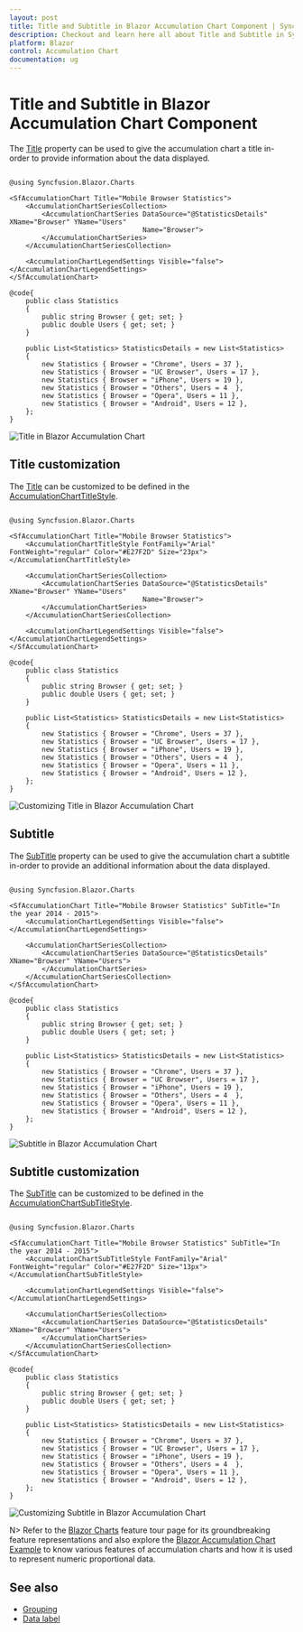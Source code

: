 ```yaml
---
layout: post
title: Title and Subtitle in Blazor Accumulation Chart Component | Syncfusion
description: Checkout and learn here all about Title and Subtitle in Syncfusion Blazor Accumulation Chart component and more.
platform: Blazor
control: Accumulation Chart
documentation: ug
---
```


<!-- markdownlint-disable MD036 -->

# Title and Subtitle in Blazor Accumulation Chart Component

The [Title](https://help.syncfusion.com/cr/blazor/Syncfusion.Blazor.Charts.SfAccumulationChart.html#Syncfusion_Blazor_Charts_SfAccumulationChart_Title) property can be used to give the accumulation chart a title in-order to provide information about the data displayed.

```cshtml 

@using Syncfusion.Blazor.Charts

<SfAccumulationChart Title="Mobile Browser Statistics">
    <AccumulationChartSeriesCollection>
        <AccumulationChartSeries DataSource="@StatisticsDetails" XName="Browser" YName="Users"
                                 Name="Browser">
        </AccumulationChartSeries>
    </AccumulationChartSeriesCollection>

    <AccumulationChartLegendSettings Visible="false"></AccumulationChartLegendSettings>
</SfAccumulationChart>

@code{
    public class Statistics
    {
        public string Browser { get; set; }
        public double Users { get; set; }
    }

    public List<Statistics> StatisticsDetails = new List<Statistics>
	{
        new Statistics { Browser = "Chrome", Users = 37 },
        new Statistics { Browser = "UC Browser", Users = 17 },
        new Statistics { Browser = "iPhone", Users = 19 },
        new Statistics { Browser = "Others", Users = 4  },
        new Statistics { Browser = "Opera", Users = 11 },
        new Statistics { Browser = "Android", Users = 12 },
    };
}

```

![Title in Blazor Accumulation Chart](images/title/blazor-accumulation-chart-title.png)
<!-- {% previewsample "https://blazorplayground.syncfusion.com/embed/LZhAjmrngEjiOeRa?appbar=false&editor=false&result=true&errorlist=false&theme=bootstrap5" %} -->

## Title customization

The [Title](https://help.syncfusion.com/cr/blazor/Syncfusion.Blazor.Charts.SfAccumulationChart.html#Syncfusion_Blazor_Charts_SfAccumulationChart_Title) can be customized to be defined in the [AccumulationChartTitleStyle](https://help.syncfusion.com/cr/blazor/Syncfusion.Blazor.Charts.AccumulationChartTitleStyle.html).

```cshtml 

@using Syncfusion.Blazor.Charts

<SfAccumulationChart Title="Mobile Browser Statistics">
	<AccumulationChartTitleStyle FontFamily="Arial" FontWeight="regular" Color="#E27F2D" Size="23px"></AccumulationChartTitleStyle>

    <AccumulationChartSeriesCollection>
        <AccumulationChartSeries DataSource="@StatisticsDetails" XName="Browser" YName="Users"
                                 Name="Browser">
        </AccumulationChartSeries>
    </AccumulationChartSeriesCollection>

    <AccumulationChartLegendSettings Visible="false"></AccumulationChartLegendSettings>
</SfAccumulationChart>

@code{
    public class Statistics
    {
        public string Browser { get; set; }
        public double Users { get; set; }
    }

    public List<Statistics> StatisticsDetails = new List<Statistics>
	{
        new Statistics { Browser = "Chrome", Users = 37 },
        new Statistics { Browser = "UC Browser", Users = 17 },
        new Statistics { Browser = "iPhone", Users = 19 },
        new Statistics { Browser = "Others", Users = 4  },
        new Statistics { Browser = "Opera", Users = 11 },
        new Statistics { Browser = "Android", Users = 12 },
    };
}

```

![Customizing Title in Blazor Accumulation Chart](images/title/blazor-accumulation-chart-title-customization.png)
<!-- {% previewsample "https://blazorplayground.syncfusion.com/embed/BjBgZwhRUOsfqxek?appbar=false&editor=false&result=true&errorlist=false&theme=bootstrap5" %} -->

## Subtitle

The [SubTitle](https://help.syncfusion.com/cr/blazor/Syncfusion.Blazor.Charts.SfChart.html#Syncfusion_Blazor_Charts_SfChart_SubTitle) property can be used to give the accumulation chart a subtitle in-order to provide an additional information about the data displayed.

```cshtml 

@using Syncfusion.Blazor.Charts

<SfAccumulationChart Title="Mobile Browser Statistics" SubTitle="In the year 2014 - 2015">
    <AccumulationChartLegendSettings Visible="false"></AccumulationChartLegendSettings>

    <AccumulationChartSeriesCollection>
        <AccumulationChartSeries DataSource="@StatisticsDetails" XName="Browser" YName="Users">
        </AccumulationChartSeries>
    </AccumulationChartSeriesCollection>
</SfAccumulationChart>

@code{
    public class Statistics
    {
        public string Browser { get; set; }
        public double Users { get; set; }
    }

    public List<Statistics> StatisticsDetails = new List<Statistics>
	{
        new Statistics { Browser = "Chrome", Users = 37 },
        new Statistics { Browser = "UC Browser", Users = 17 },
        new Statistics { Browser = "iPhone", Users = 19 },
        new Statistics { Browser = "Others", Users = 4  },
        new Statistics { Browser = "Opera", Users = 11 },
        new Statistics { Browser = "Android", Users = 12 },
    };
}

```

![Subtitle in Blazor Accumulation Chart](images/title/blazor-accumulation-chart-with-subtitle.png)
<!-- {% previewsample "https://blazorplayground.syncfusion.com/embed/BDBUNmrHAOexYhen?appbar=false&editor=false&result=true&errorlist=false&theme=bootstrap5" %} -->

## Subtitle customization

The [SubTitle](https://help.syncfusion.com/cr/blazor/Syncfusion.Blazor.Charts.SfChart.html#Syncfusion_Blazor_Charts_SfChart_SubTitle) can be customized to be defined in the [AccumulationChartSubTitleStyle](https://help.syncfusion.com/cr/blazor/Syncfusion.Blazor.Charts.AccumulationChartSubTitleStyle.html).

```cshtml 

@using Syncfusion.Blazor.Charts

<SfAccumulationChart Title="Mobile Browser Statistics" SubTitle="In the year 2014 - 2015">
    <AccumulationChartSubTitleStyle FontFamily="Arial" FontWeight="regular" Color="#E27F2D" Size="13px"></AccumulationChartSubTitleStyle>

    <AccumulationChartLegendSettings Visible="false"></AccumulationChartLegendSettings>

    <AccumulationChartSeriesCollection>
        <AccumulationChartSeries DataSource="@StatisticsDetails" XName="Browser" YName="Users">
        </AccumulationChartSeries>
    </AccumulationChartSeriesCollection>
</SfAccumulationChart>

@code{
    public class Statistics
    {
        public string Browser { get; set; }
        public double Users { get; set; }
    }

    public List<Statistics> StatisticsDetails = new List<Statistics>
	{
        new Statistics { Browser = "Chrome", Users = 37 },
        new Statistics { Browser = "UC Browser", Users = 17 },
        new Statistics { Browser = "iPhone", Users = 19 },
        new Statistics { Browser = "Others", Users = 4  },
        new Statistics { Browser = "Opera", Users = 11 },
        new Statistics { Browser = "Android", Users = 12 },
    };
}

```

![Customizing Subtitle in Blazor Accumulation Chart](images/title/blazor-accumulation-chart-subtitle-customization.png)
<!-- {% previewsample "https://blazorplayground.syncfusion.com/embed/rjrAXmVdzDiReGEi?appbar=false&editor=false&result=true&errorlist=false&theme=bootstrap5" %} -->

N> Refer to the [Blazor Charts](https://www.syncfusion.com/blazor-components/blazor-charts) feature tour page for its groundbreaking feature representations and also explore the [Blazor Accumulation Chart Example](https://blazor.syncfusion.com/demos/chart/pie?theme=bootstrap4) to know various features of accumulation charts and how it is used to represent numeric proportional data.

## See also

* [Grouping](./grouping)
* [Data label](./data-label)